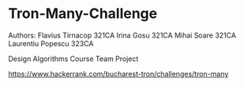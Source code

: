 Tron-Many-Challenge
===================

Authors: Flavius Tirnacop 321CA
         Irina Gosu 321CA
         Mihai Soare 321CA
         Laurentiu Popescu 323CA

Design Algorithms Course Team Project

https://www.hackerrank.com/bucharest-tron/challenges/tron-many

